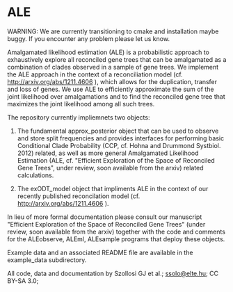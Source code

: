 ALE
===

WARNING: We are currently transitioning to cmake and installation maybe buggy. If you encounter any problem please let us know.   

Amalgamated likelihood estimation (ALE) is a probabilistic approach to exhaustively explore all reconciled gene trees that can be amalgamated as a combination of clades observed in a sample of gene trees. We implement the ALE approach in the context of a reconciliation model (cf. http://arxiv.org/abs/1211.4606 ), which allows for the duplication, transfer and loss of genes. We use ALE to efficiently approximate the sum of the joint likelihood over amalgamations and to find the reconciled gene tree that maximizes the joint likelihood among all such trees.   

The repository currently impliemnets two objects:

1. The fundamental approx_posterior object that can be used to observe and store split frequencies and provides interfaces for performing basic Conditional Clade Probability (CCP, cf. Hohna and Drummond Systbiol. 2012) related, as well as more general Amalgamated Likelihood Estimation (ALE, cf. "Efficient Exploration of the Space of Reconciled Gene Trees", under review, soon available from the arxiv) related calculations.  

2. The exODT_model object that impliments ALE in the context of our recently published reconcilation model (cf. http://arxiv.org/abs/1211.4606 ).


In lieu of more formal documentation please consult our manuscript "Efficient Exploration of the Space of Reconciled Gene Trees" (under review, soon available from the arxiv) together with the code and comments for the ALEobserve, ALEml, ALEsample programs that deploy these objects. 

Example data and an associated README file are available in the example_data subdirectory.   

All code, data and documentation by Szollosi GJ et al.; ssolo@elte.hu; CC BY-SA 3.0;
